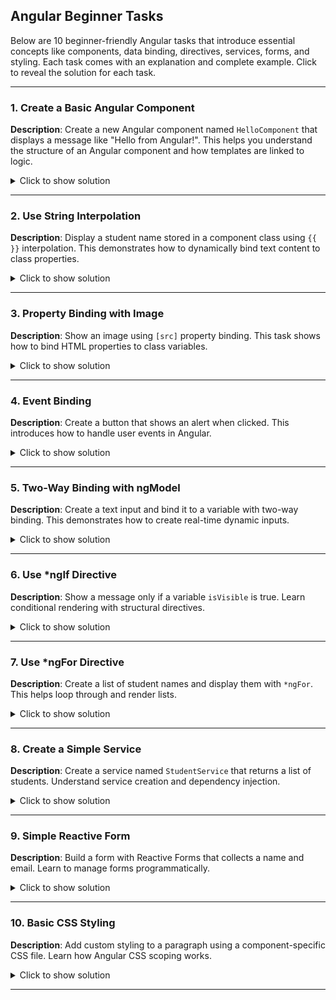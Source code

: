 ## Angular Beginner Tasks

Below are 10 beginner-friendly Angular tasks that introduce essential concepts like components, data binding, directives, services, forms, and styling. Each task comes with an explanation and complete example. Click to reveal the solution for each task.

---

### 1. Create a Basic Angular Component

**Description**: Create a new Angular component named `HelloComponent` that displays a message like "Hello from Angular!". This helps you understand the structure of an Angular component and how templates are linked to logic.

<details><summary>Click to show solution</summary>

#### HTML (`hello.component.html`):

```html
<p>Hello from Angular!</p>
```

#### TypeScript (`hello.component.ts`):

```ts
import { Component } from '@angular/core';

@Component({
  selector: 'app-hello',
  templateUrl: './hello.component.html'
})
export class HelloComponent {}
```

</details>

---

### 2. Use String Interpolation

**Description**: Display a student name stored in a component class using `{{ }}` interpolation. This demonstrates how to dynamically bind text content to class properties.

<details><summary>Click to show solution</summary>

#### HTML:

```html
<p>Student name: {{ studentName }}</p>
```

#### TypeScript:

```ts
export class HelloComponent {
  studentName: string = 'Alex';
}
```

</details>

---

### 3. Property Binding with Image

**Description**: Show an image using `[src]` property binding. This task shows how to bind HTML properties to class variables.

<details><summary>Click to show solution</summary>

#### HTML:

```html
<img [src]="imageUrl" alt="Angular Logo" />
```

#### TypeScript:

```ts
export class HelloComponent {
  imageUrl: string = 'https://angular.io/assets/images/logos/angular/angular.png';
}
```

</details>

---

### 4. Event Binding

**Description**: Create a button that shows an alert when clicked. This introduces how to handle user events in Angular.

<details><summary>Click to show solution</summary>

#### HTML:

```html
<button (click)="showMessage()">Click Me</button>
```

#### TypeScript:

```ts
export class HelloComponent {
  showMessage() {
    alert('Button clicked!');
  }
}
```

</details>

---

### 5. Two-Way Binding with ngModel

**Description**: Create a text input and bind it to a variable with two-way binding. This demonstrates how to create real-time dynamic inputs.

<details><summary>Click to show solution</summary>

#### HTML:

```html
<input [(ngModel)]="studentName" placeholder="Enter name">
<p>Hello, {{ studentName }}!</p>
```

#### TypeScript:

```ts
export class HelloComponent {
  studentName: string = '';
}
```

**Note**: Don’t forget to import `FormsModule` in the `AppModule`.

</details>

---

### 6. Use \*ngIf Directive

**Description**: Show a message only if a variable `isVisible` is true. Learn conditional rendering with structural directives.

<details><summary>Click to show solution</summary>

#### HTML:

```html
<p *ngIf="isVisible">This is a conditional message.</p>
<button (click)="toggleVisibility()">Toggle Message</button>
```

#### TypeScript:

```ts
export class HelloComponent {
  isVisible: boolean = true;

  toggleVisibility() {
    this.isVisible = !this.isVisible;
  }
}
```

</details>

---

### 7. Use \*ngFor Directive

**Description**: Create a list of student names and display them with `*ngFor`. This helps loop through and render lists.

<details><summary>Click to show solution</summary>

#### HTML:

```html
<ul>
  <li *ngFor="let name of studentList">{{ name }}</li>
</ul>
```

#### TypeScript:

```ts
export class HelloComponent {
  studentList: string[] = ['Alex', 'Maria', 'John'];
}
```

</details>

---

### 8. Create a Simple Service

**Description**: Create a service named `StudentService` that returns a list of students. Understand service creation and dependency injection.

<details><summary>Click to show solution</summary>

#### TypeScript (`student.service.ts`):

```ts
import { Injectable } from '@angular/core';

@Injectable({ providedIn: 'root' })
export class StudentService {
  getStudents() {
    return ['Alex', 'Maria', 'John'];
  }
}
```

#### Component using it:

```ts
constructor(private studentService: StudentService) {}

studentList: string[] = [];

ngOnInit() {
  this.studentList = this.studentService.getStudents();
}
```

</details>

---

### 9. Simple Reactive Form

**Description**: Build a form with Reactive Forms that collects a name and email. Learn to manage forms programmatically.

<details><summary>Click to show solution</summary>

#### HTML:

```html
<form [formGroup]="form">
  <input formControlName="name" placeholder="Name">
  <input formControlName="email" placeholder="Email">
  <button (click)="submit()">Submit</button>
</form>
```

#### TypeScript:

```ts
import { FormGroup, FormControl } from '@angular/forms';

form = new FormGroup({
  name: new FormControl(''),
  email: new FormControl('')
});

submit() {
  console.log(this.form.value);
}
```

**Note**: Import `ReactiveFormsModule` in your module.

</details>

---

### 10. Basic CSS Styling

**Description**: Add custom styling to a paragraph using a component-specific CSS file. Learn how Angular CSS scoping works.

<details><summary>Click to show solution</summary>

#### HTML:

```html
<p class="highlight">Styled Text</p>
```

#### CSS (`hello.component.css`):

```css
.highlight {
  color: white;
  background-color: #007bff;
  padding: 10px;
  border-radius: 5px;
}
```

</details>

---
